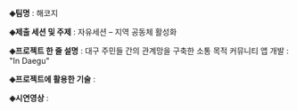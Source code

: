 <b>◈팀명</b>
: 해코지

<b>◈제출 세션 및 주제</b>
: 자유세션 – 지역 공동체 활성화

<b>◈프로젝트 한 줄 설명</b>
: 대구 주민들 간의 관계망을 구축한 소통 목적 커뮤니티 앱 개발 : "In Daegu"

<b>◈프로젝트에 활용한 기술</b>
:

<b>◈시연영상</b>
:
